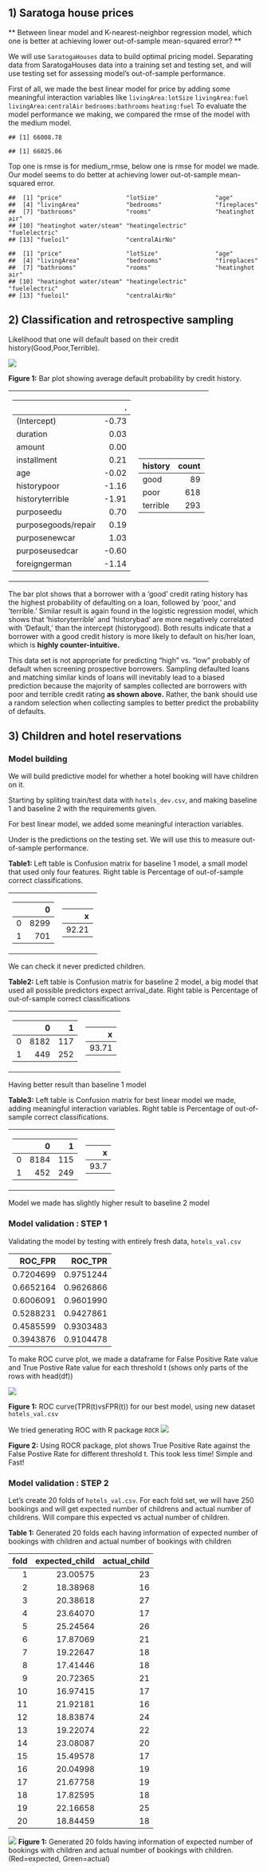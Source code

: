 ## 1) Saratoga house prices

\*\* Between linear model and K-nearest-neighbor regression model, which
one is better at achieving lower out-of-sample mean-squared error? \*\*

We will use `SaratogaHouses` data to build optimal pricing model.
Separating data from SaratogaHouses data into a training set and testing
set, and will use testing set for assessing model’s out-of-sample
performance.

First of all, we made the best linear model for price by adding some
meaningful interaction variables like `livingArea:lotSize`
`livingArea:fuel` `livingArea:centralAir` `bedrooms:bathrooms`
`heating:fuel` To evaluate the model performance we making, we compared
the rmse of the model with the medium model.

    ## [1] 66008.78

    ## [1] 66025.06

Top one is rmse is for medium\_rmse, below one is rmse for model we
made. Our model seems to do better at achieving lower out-ot-sample
mean-squared error.

    ##  [1] "price"                  "lotSize"                "age"                   
    ##  [4] "livingArea"             "bedrooms"               "fireplaces"            
    ##  [7] "bathrooms"              "rooms"                  "heatinghot air"        
    ## [10] "heatinghot water/steam" "heatingelectric"        "fuelelectric"          
    ## [13] "fueloil"                "centralAirNo"

    ##  [1] "price"                  "lotSize"                "age"                   
    ##  [4] "livingArea"             "bedrooms"               "fireplaces"            
    ##  [7] "bathrooms"              "rooms"                  "heatinghot air"        
    ## [10] "heatinghot water/steam" "heatingelectric"        "fuelelectric"          
    ## [13] "fueloil"                "centralAirNo"

## 2) Classification and retrospective sampling

Likelihood that one will default based on their credit
history(Good,Poor,Terrible).

![](ECO-395M-exercise-2_files/figure-markdown_strict/problem%202.1-1.png)

**Figure 1:** Bar plot showing average default probability by credit
history.

<table class="kable_wrapper">
<tbody>
<tr>
<td>

<table>
<thead>
<tr class="header">
<th style="text-align: left;"></th>
<th style="text-align: right;">.</th>
</tr>
</thead>
<tbody>
<tr class="odd">
<td style="text-align: left;">(Intercept)</td>
<td style="text-align: right;">-0.73</td>
</tr>
<tr class="even">
<td style="text-align: left;">duration</td>
<td style="text-align: right;">0.03</td>
</tr>
<tr class="odd">
<td style="text-align: left;">amount</td>
<td style="text-align: right;">0.00</td>
</tr>
<tr class="even">
<td style="text-align: left;">installment</td>
<td style="text-align: right;">0.21</td>
</tr>
<tr class="odd">
<td style="text-align: left;">age</td>
<td style="text-align: right;">-0.02</td>
</tr>
<tr class="even">
<td style="text-align: left;">historypoor</td>
<td style="text-align: right;">-1.16</td>
</tr>
<tr class="odd">
<td style="text-align: left;">historyterrible</td>
<td style="text-align: right;">-1.91</td>
</tr>
<tr class="even">
<td style="text-align: left;">purposeedu</td>
<td style="text-align: right;">0.70</td>
</tr>
<tr class="odd">
<td style="text-align: left;">purposegoods/repair</td>
<td style="text-align: right;">0.19</td>
</tr>
<tr class="even">
<td style="text-align: left;">purposenewcar</td>
<td style="text-align: right;">1.03</td>
</tr>
<tr class="odd">
<td style="text-align: left;">purposeusedcar</td>
<td style="text-align: right;">-0.60</td>
</tr>
<tr class="even">
<td style="text-align: left;">foreigngerman</td>
<td style="text-align: right;">-1.14</td>
</tr>
</tbody>
</table>

</td>
<td>

<table>
<thead>
<tr class="header">
<th style="text-align: left;">history</th>
<th style="text-align: right;">count</th>
</tr>
</thead>
<tbody>
<tr class="odd">
<td style="text-align: left;">good</td>
<td style="text-align: right;">89</td>
</tr>
<tr class="even">
<td style="text-align: left;">poor</td>
<td style="text-align: right;">618</td>
</tr>
<tr class="odd">
<td style="text-align: left;">terrible</td>
<td style="text-align: right;">293</td>
</tr>
</tbody>
</table>

</td>
</tr>
</tbody>
</table>

The bar plot shows that a borrower with a ‘good’ credit rating history
has the highest probability of defaulting on a loan, followed by ‘poor,’
and ‘terrible.’ Similar result is again found in the logistic regression
model, which shows that ‘historyterrible’ and ‘historybad’ are more
negatively correlated with ‘Default,’ than the intercept (historygood).
Both results indicate that a borrower with a good credit history is more
likely to default on his/her loan, which is **highly
counter-intuitive.**

This data set is not appropriate for predicting “high” vs. “low”
probably of default when screening prospective borrowers. Sampling
defaulted loans and matching similar kinds of loans will inevitably lead
to a biased prediction because the majority of samples collected are
borrowers with poor and terrible credit rating **as shown above.**
Rather, the bank should use a random selection when collecting samples
to better predict the probability of defaults.

## 3) Children and hotel reservations

### Model building

We will build predictive model for whether a hotel booking will have
children on it.

Starting by spliting train/test data with `hotels_dev.csv`, and making
baseline 1 and baseline 2 with the requirements given.

For best linear model, we added some meaningful interaction variables.

Under is the predictions on the testing set. We will use this to measure
out-of-sample performance.

**Table1:** Left table is Confusion matrix for baseline 1 model, a small
model that used only four features. Right table is Percentage of
out-of-sample correct classifications.

<table class="kable_wrapper">
<tbody>
<tr>
<td>

<table>
<thead>
<tr class="header">
<th style="text-align: left;"></th>
<th style="text-align: right;">0</th>
</tr>
</thead>
<tbody>
<tr class="odd">
<td style="text-align: left;">0</td>
<td style="text-align: right;">8299</td>
</tr>
<tr class="even">
<td style="text-align: left;">1</td>
<td style="text-align: right;">701</td>
</tr>
</tbody>
</table>

</td>
<td>

<table>
<thead>
<tr class="header">
<th style="text-align: right;">x</th>
</tr>
</thead>
<tbody>
<tr class="odd">
<td style="text-align: right;">92.21</td>
</tr>
</tbody>
</table>

</td>
</tr>
</tbody>
</table>

We can check it never predicted children.

**Table2:** Left table is Confusion matrix for baseline 2 model, a big
model that used all possible predictors expect arrival\_date. Right
table is Percentage of out-of-sample correct classifications

<table class="kable_wrapper">
<tbody>
<tr>
<td>

<table>
<thead>
<tr class="header">
<th style="text-align: left;"></th>
<th style="text-align: right;">0</th>
<th style="text-align: right;">1</th>
</tr>
</thead>
<tbody>
<tr class="odd">
<td style="text-align: left;">0</td>
<td style="text-align: right;">8182</td>
<td style="text-align: right;">117</td>
</tr>
<tr class="even">
<td style="text-align: left;">1</td>
<td style="text-align: right;">449</td>
<td style="text-align: right;">252</td>
</tr>
</tbody>
</table>

</td>
<td>

<table>
<thead>
<tr class="header">
<th style="text-align: right;">x</th>
</tr>
</thead>
<tbody>
<tr class="odd">
<td style="text-align: right;">93.71</td>
</tr>
</tbody>
</table>

</td>
</tr>
</tbody>
</table>

Having better result than baseline 1 model

**Table3:** Left table is Confusion matrix for best linear model we
made, adding meaningful interaction variables. Right table is Percentage
of out-of-sample correct classifications.

<table class="kable_wrapper">
<tbody>
<tr>
<td>

<table>
<thead>
<tr class="header">
<th style="text-align: left;"></th>
<th style="text-align: right;">0</th>
<th style="text-align: right;">1</th>
</tr>
</thead>
<tbody>
<tr class="odd">
<td style="text-align: left;">0</td>
<td style="text-align: right;">8184</td>
<td style="text-align: right;">115</td>
</tr>
<tr class="even">
<td style="text-align: left;">1</td>
<td style="text-align: right;">452</td>
<td style="text-align: right;">249</td>
</tr>
</tbody>
</table>

</td>
<td>

<table>
<thead>
<tr class="header">
<th style="text-align: right;">x</th>
</tr>
</thead>
<tbody>
<tr class="odd">
<td style="text-align: right;">93.7</td>
</tr>
</tbody>
</table>

</td>
</tr>
</tbody>
</table>

Model we made has slightly higher result to baseline 2 model

### Model validation : STEP 1

Validating the model by testing with entirely fresh data,
`hotels_val.csv`

<table>
<thead>
<tr class="header">
<th style="text-align: right;">ROC_FPR</th>
<th style="text-align: right;">ROC_TPR</th>
</tr>
</thead>
<tbody>
<tr class="odd">
<td style="text-align: right;">0.7204699</td>
<td style="text-align: right;">0.9751244</td>
</tr>
<tr class="even">
<td style="text-align: right;">0.6652164</td>
<td style="text-align: right;">0.9626866</td>
</tr>
<tr class="odd">
<td style="text-align: right;">0.6006091</td>
<td style="text-align: right;">0.9601990</td>
</tr>
<tr class="even">
<td style="text-align: right;">0.5288231</td>
<td style="text-align: right;">0.9427861</td>
</tr>
<tr class="odd">
<td style="text-align: right;">0.4585599</td>
<td style="text-align: right;">0.9303483</td>
</tr>
<tr class="even">
<td style="text-align: right;">0.3943876</td>
<td style="text-align: right;">0.9104478</td>
</tr>
</tbody>
</table>

To make ROC curve plot, we made a dataframe for False Positive Rate
value and True Postive Rate value for each threshold t (shows only parts
of the rows with head(df))

![](ECO-395M-exercise-2_files/figure-markdown_strict/problem%203.2.1.2-1.png)

**Figure 1:** ROC curve(TPR(t)vsFPR(t)) for our best model, using new
dataset `hotels_val.csv`

We tried generating ROC with R package `ROCR`
![](ECO-395M-exercise-2_files/figure-markdown_strict/problem%203.2.2-1.png)

**Figure 2:** Using ROCR package, plot shows True Positive Rate against
the False Postive Rate for different threshold t. This took less time!
Simple and Fast!

### Model validation : STEP 2

Let’s create 20 folds of `hotels_val.csv`. For each fold set, we will
have 250 bookings and will get expected number of childrens and actual
number of childrens. Will compare this expected vs actual number of
children.

**Table 1:** Generated 20 folds each having information of expected
number of bookings with children and actual number of bookings with
children

<table>
<thead>
<tr class="header">
<th style="text-align: right;">fold</th>
<th style="text-align: right;">expected_child</th>
<th style="text-align: right;">actual_child</th>
</tr>
</thead>
<tbody>
<tr class="odd">
<td style="text-align: right;">1</td>
<td style="text-align: right;">23.00575</td>
<td style="text-align: right;">23</td>
</tr>
<tr class="even">
<td style="text-align: right;">2</td>
<td style="text-align: right;">18.38968</td>
<td style="text-align: right;">16</td>
</tr>
<tr class="odd">
<td style="text-align: right;">3</td>
<td style="text-align: right;">20.38618</td>
<td style="text-align: right;">27</td>
</tr>
<tr class="even">
<td style="text-align: right;">4</td>
<td style="text-align: right;">23.64070</td>
<td style="text-align: right;">17</td>
</tr>
<tr class="odd">
<td style="text-align: right;">5</td>
<td style="text-align: right;">25.24564</td>
<td style="text-align: right;">26</td>
</tr>
<tr class="even">
<td style="text-align: right;">6</td>
<td style="text-align: right;">17.87069</td>
<td style="text-align: right;">21</td>
</tr>
<tr class="odd">
<td style="text-align: right;">7</td>
<td style="text-align: right;">19.22647</td>
<td style="text-align: right;">18</td>
</tr>
<tr class="even">
<td style="text-align: right;">8</td>
<td style="text-align: right;">17.41446</td>
<td style="text-align: right;">18</td>
</tr>
<tr class="odd">
<td style="text-align: right;">9</td>
<td style="text-align: right;">20.72365</td>
<td style="text-align: right;">21</td>
</tr>
<tr class="even">
<td style="text-align: right;">10</td>
<td style="text-align: right;">16.97415</td>
<td style="text-align: right;">17</td>
</tr>
<tr class="odd">
<td style="text-align: right;">11</td>
<td style="text-align: right;">21.92181</td>
<td style="text-align: right;">16</td>
</tr>
<tr class="even">
<td style="text-align: right;">12</td>
<td style="text-align: right;">18.83874</td>
<td style="text-align: right;">24</td>
</tr>
<tr class="odd">
<td style="text-align: right;">13</td>
<td style="text-align: right;">19.22074</td>
<td style="text-align: right;">22</td>
</tr>
<tr class="even">
<td style="text-align: right;">14</td>
<td style="text-align: right;">23.08087</td>
<td style="text-align: right;">20</td>
</tr>
<tr class="odd">
<td style="text-align: right;">15</td>
<td style="text-align: right;">15.49578</td>
<td style="text-align: right;">17</td>
</tr>
<tr class="even">
<td style="text-align: right;">16</td>
<td style="text-align: right;">20.04998</td>
<td style="text-align: right;">19</td>
</tr>
<tr class="odd">
<td style="text-align: right;">17</td>
<td style="text-align: right;">21.67758</td>
<td style="text-align: right;">19</td>
</tr>
<tr class="even">
<td style="text-align: right;">18</td>
<td style="text-align: right;">17.82595</td>
<td style="text-align: right;">18</td>
</tr>
<tr class="odd">
<td style="text-align: right;">19</td>
<td style="text-align: right;">22.16658</td>
<td style="text-align: right;">25</td>
</tr>
<tr class="even">
<td style="text-align: right;">20</td>
<td style="text-align: right;">18.84459</td>
<td style="text-align: right;">18</td>
</tr>
</tbody>
</table>

![](ECO-395M-exercise-2_files/figure-markdown_strict/problem%203.2.4-1.png)
**Figure 1:** Generated 20 folds having information of expected number
of bookings with children and actual number of bookings with children.
(Red=expected, Green=actual)
